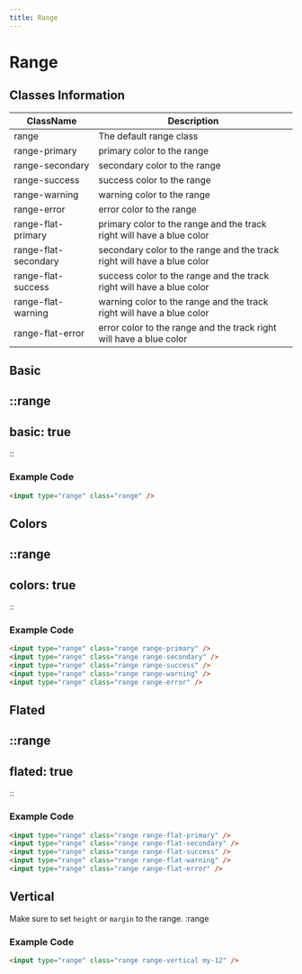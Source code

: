 ```yaml
---
title: Range
---
```


# Range

## Classes Information

| ClassName            | Description                                                             |
| -------------------- | ----------------------------------------------------------------------- |
| range                | The default range class                                                 |
| range-primary        | primary color to the range                                              |
| range-secondary      | secondary color to the range                                            |
| range-success        | success color to the range                                              |
| range-warning        | warning color to the range                                              |
| range-error          | error color to the range                                                |
| range-flat-primary    | primary color to the range and the track right will have a blue color   |
| range-flat-secondary  | secondary color to the range and the track right will have a blue color |
| range-flat-success    | success color to the range and the track right will have a blue color   |
| range-flat-warning    | warning color to the range and the track right will have a blue color   |
| range-flat-error      | error color to the range and the track right will have a blue color     |

## Basic

::range
---
basic: true
---
::

### Example Code

```html [html]
<input type="range" class="range" />

```

## Colors

::range
---
colors: true
---
::

### Example Code

```html [html]
<input type="range" class="range range-primary" />
<input type="range" class="range range-secondary" />
<input type="range" class="range range-success" />
<input type="range" class="range range-warning" />
<input type="range" class="range range-error" />
```

## Flated

::range
---
flated: true
---
::

### Example Code

```html [html]
<input type="range" class="range range-flat-primary" />
<input type="range" class="range range-flat-secondary" />
<input type="range" class="range range-flat-success" />
<input type="range" class="range range-flat-warning" />
<input type="range" class="range range-flat-error" />

```

## Vertical

Make sure to set `height` or `margin` to the range.
:range

### Example Code

```html [html]
<input type="range" class="range range-vertical my-12" />
```
